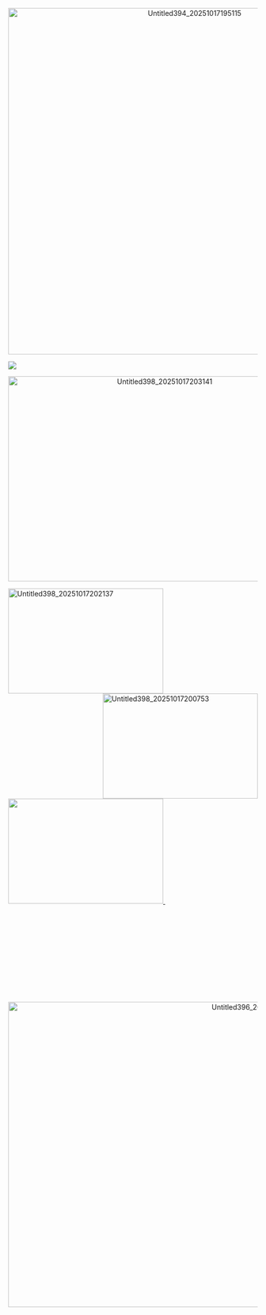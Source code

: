 <p align="center"><img width="737" height="699" alt="Untitled394_20251017195115" src="https://github.com/user-attachments/assets/4d00877c-c42b-4327-9847-09bab2c0bf46">
  </p>
  <img src="https://komarev.com/ghpvc/?username=THEBASILICA-username&color=111111&style=square&label=THE+AMOUNT+OF+YA+FRIGGIN'+DIMWITS+&abreviated=true"><p align="center">
      <a href=https://pronouns.cc/@BASILICA>
    <img width="616" height="414" alt="Untitled398_20251017203141" src="https://github.com/user-attachments/assets/f780d7bf-77ab-419e-b15d-801f912a79d3" />
  </p>
      </a>
      <a href=https://rentry.co/BASILIA>
<img align="left" width="313" height="212" alt="Untitled398_20251017202137" src="https://github.com/user-attachments/assets/e0a7a92b-7d91-4c4b-8753-15af53212cf7" />
  </a>
    <a href=https://r7.whiteboardfox.com/gallery/@ROSS0CADERE>
<img align="right" width="313" height="212" alt="Untitled398_20251017200753" src="https://github.com/user-attachments/assets/6bab6e95-8c88-4ae5-928c-022a84ab6e5c" />
    </a>
 <a href="scout-tf2-scout"><img width="313" height="212" src="https://github.com/user-attachments/assets/26326690-994d-4d1e-83df-290666bcd4f7"/>
 </a>
 ㅤㅤㅤㅤㅤㅤㅤ
    ㅤㅤㅤㅤㅤㅤㅤㅤㅤㅤㅤㅤㅤㅤㅤㅤㅤㅤㅤㅤㅤ
    ㅤㅤㅤㅤㅤㅤㅤㅤㅤㅤㅤㅤㅤㅤㅤㅤㅤㅤㅤㅤㅤㅤㅤㅤㅤㅤㅤㅤ
    ㅤㅤㅤㅤㅤㅤㅤㅤㅤㅤㅤㅤㅤㅤㅤㅤㅤㅤㅤㅤㅤㅤㅤㅤㅤㅤㅤㅤㅤㅤㅤㅤㅤㅤㅤ
    ㅤㅤㅤㅤㅤㅤㅤㅤㅤㅤㅤㅤㅤㅤㅤㅤㅤㅤㅤㅤㅤㅤㅤㅤㅤㅤㅤㅤㅤㅤㅤㅤㅤㅤㅤㅤㅤㅤㅤㅤㅤㅤㅤㅤㅤㅤㅤㅤㅤㅤㅤㅤㅤㅤㅤㅤ
    ㅤㅤㅤㅤㅤㅤㅤㅤㅤㅤㅤㅤㅤㅤㅤㅤㅤㅤㅤㅤㅤㅤㅤㅤㅤㅤㅤㅤ
    ㅤㅤㅤㅤㅤㅤㅤㅤㅤㅤㅤㅤㅤㅤㅤㅤㅤㅤㅤㅤㅤㅤㅤㅤㅤㅤㅤㅤㅤㅤㅤㅤㅤㅤㅤㅤㅤㅤㅤㅤㅤㅤㅤㅤㅤㅤㅤㅤㅤㅤㅤㅤㅤㅤㅤㅤㅤㅤㅤㅤㅤㅤㅤㅤㅤㅤㅤㅤㅤㅤ
    ㅤㅤㅤㅤㅤㅤㅤㅤㅤㅤㅤㅤㅤㅤㅤㅤㅤㅤㅤㅤㅤㅤㅤㅤㅤㅤㅤㅤㅤㅤㅤㅤㅤㅤㅤㅤㅤㅤㅤㅤㅤㅤㅤㅤㅤㅤㅤㅤㅤㅤㅤㅤㅤㅤㅤㅤㅤㅤㅤㅤㅤㅤㅤㅤㅤㅤㅤㅤㅤㅤㅤㅤㅤㅤㅤㅤㅤㅤㅤㅤㅤㅤㅤㅤㅤㅤㅤㅤㅤㅤㅤ
 <p align="center">
  <img width="1000" height="616" alt="Untitled396_20251017194728" src="https://github.com/user-attachments/assets/b5c32723-7554-4bd3-a667-42a0611d1d34" />
 </p>
